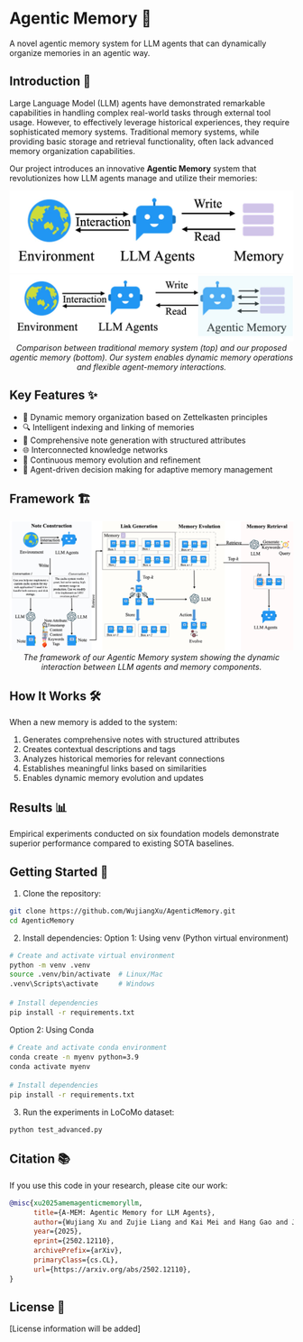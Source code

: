 # Agentic Memory 🧠

A novel agentic memory system for LLM agents that can dynamically organize memories in an agentic way.

## Introduction 🌟

Large Language Model (LLM) agents have demonstrated remarkable capabilities in handling complex real-world tasks through external tool usage. However, to effectively leverage historical experiences, they require sophisticated memory systems. Traditional memory systems, while providing basic storage and retrieval functionality, often lack advanced memory organization capabilities.

Our project introduces an innovative **Agentic Memory** system that revolutionizes how LLM agents manage and utilize their memories:

<div align="center">
  <img src="Figure/intro-a.jpg" alt="Traditional Memory System" width="600"/>
  <img src="Figure/intro-b.jpg" alt="Our Proposed Agentic Memory" width="600"/>
  <br>
  <em>Comparison between traditional memory system (top) and our proposed agentic memory (bottom). Our system enables dynamic memory operations and flexible agent-memory interactions.</em>
</div>

## Key Features ✨

- 🔄 Dynamic memory organization based on Zettelkasten principles
- 🔍 Intelligent indexing and linking of memories
- 📝 Comprehensive note generation with structured attributes
- 🌐 Interconnected knowledge networks
- 🔄 Continuous memory evolution and refinement
- 🤖 Agent-driven decision making for adaptive memory management

## Framework 🏗️

<div align="center">
  <img src="Figure/framework.jpg" alt="Agentic Memory Framework" width="800"/>
  <br>
  <em>The framework of our Agentic Memory system showing the dynamic interaction between LLM agents and memory components.</em>
</div>

## How It Works 🛠️

When a new memory is added to the system:
1. Generates comprehensive notes with structured attributes
2. Creates contextual descriptions and tags
3. Analyzes historical memories for relevant connections
4. Establishes meaningful links based on similarities
5. Enables dynamic memory evolution and updates

## Results 📊

Empirical experiments conducted on six foundation models demonstrate superior performance compared to existing SOTA baselines.

## Getting Started 🚀

1. Clone the repository:
```bash
git clone https://github.com/WujiangXu/AgenticMemory.git
cd AgenticMemory
```

2. Install dependencies:
Option 1: Using venv (Python virtual environment)
```bash
# Create and activate virtual environment
python -m venv .venv
source .venv/bin/activate  # Linux/Mac
.venv\Scripts\activate     # Windows

# Install dependencies
pip install -r requirements.txt
```

Option 2: Using Conda
```bash
# Create and activate conda environment
conda create -n myenv python=3.9
conda activate myenv

# Install dependencies
pip install -r requirements.txt
```

3. Run the experiments in LoCoMo dataset:
```python
python test_advanced.py 
```

## Citation 📚

If you use this code in your research, please cite our work:

```bibtex
@misc{xu2025amemagenticmemoryllm,
      title={A-MEM: Agentic Memory for LLM Agents}, 
      author={Wujiang Xu and Zujie Liang and Kai Mei and Hang Gao and Juntao Tan and Yongfeng Zhang},
      year={2025},
      eprint={2502.12110},
      archivePrefix={arXiv},
      primaryClass={cs.CL},
      url={https://arxiv.org/abs/2502.12110}, 
}
```

## License 📄

[License information will be added]

